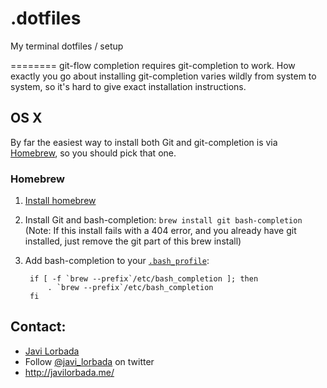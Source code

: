 .dotfiles
========

My terminal dotfiles / setup

========
git-flow completion requires git-completion to work. How exactly you go about installing git-completion varies wildly from system to system, so it's hard to give exact installation instructions. 


## OS X

By far the easiest way to install both Git and git-completion is via [Homebrew](http://mxcl.github.com/homebrew/), so you should pick that one.

### Homebrew

1. [Install homebrew](http://github.com/mxcl/homebrew/wiki/installation)
2. Install Git and bash-completion: `brew install git bash-completion` (Note: If this install fails with a 404 error, and you already have git installed, just remove the git part of this brew install)
3. Add bash-completion to your [`.bash_profile`](https://github.com/JaviLorbada/dotfiles/blob/master/.bash_profile):

        if [ -f `brew --prefix`/etc/bash_completion ]; then
            . `brew --prefix`/etc/bash_completion
        fi

## Contact:

- [Javi Lorbada](mailto:javugi@gmail.com) 
- Follow [@javi_lorbada](https://twitter.com/javi_lorbada) on twitter
- http://javilorbada.me/
